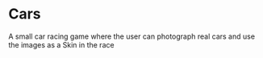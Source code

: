 # Cars
A small car racing game where the user can photograph real cars and use the images as a Skin in the race

